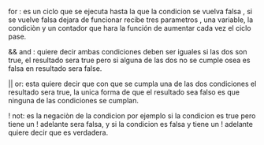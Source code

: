 for : es un ciclo que se ejecuta hasta la que la condicion se vuelva falsa , si se vuelve falsa dejara de funcionar
recibe tres parametros , una variable, la condiciòn y un contador que hara la función de aumentar cada vez el ciclo
pase.

&& and : quiere decir ambas condiciones deben ser iguales si las dos son true, el resultado sera true
pero si alguna de las dos no se cumple osea es falsa en resultado sera false.

|| or: esta quiere decir que con que se cumpla una de las dos condiciones el resultado sera true,
la unica forma de que el resultado sea falso es que ninguna de las condiciones se cumplan.

! not: es la negaciòn de la condicion por ejemplo si la condicion es true pero tiene un ! adelante 
sera falsa, y si la condicion es falsa y tiene un ! adelante quiere decir que es verdadera. 
